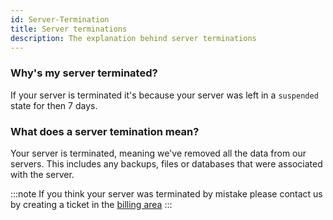```yaml
---
id: Server-Termination
title: Server terminations
description: The explanation behind server terminations
---
```


### Why's my server terminated?

If your server is terminated it's because your server was left in a `suspended` state for then 7 days.

### What does a server temination mean?

Your server is terminated, meaning we've removed all the data from our servers. This includes any backups, files or databases that were associated with the server.

:::note
If you think your server was terminated by mistake please contact us by creating a ticket in the [billing area](https://billing.aurorahosts.com)
:::